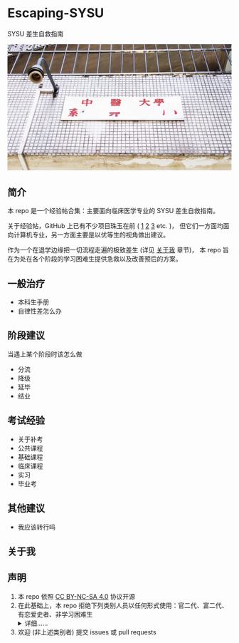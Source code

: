 # Escaping-SYSU

SYSU 差生自救指南

![cover](img/cover.jpg)

## 简介

本 repo 是一个经验帖合集：主要面向临床医学专业的 SYSU 差生自救指南。

关于经验帖，GitHub 上已有不少项目珠玉在前
(
[1](https://github.com/sysuexam/SYSU-Exam)
[2](https://github.com/ysyisyourbrother/SYSU_Notebook)
[3](https://github.com/SleepingMonster/SYSU_Courses)
etc.
)，
但它们一方面均面向计算机专业，另一方面主要是以优等生的视角做出建议。

作为一个在退学边缘把一切流程走遍的极致差生 (详见 [关于我](#关于我) 章节)，
本 repo 旨在为处在各个阶段的学习困难生提供急救以及改善预后的方案。

## 一般治疗

* 本科生手册
* 自律性差怎么办

## 阶段建议

当遇上某个阶段时该怎么做

* 分流
* 降级
* 延毕
* 结业

## 考试经验

* 关于补考
* 公共课程
* 基础课程
* 临床课程
* 实习
* 毕业考

## 其他建议

* 我应该转行吗

## 关于我

## 声明

1. 本 repo 依照 [CC BY-NC-SA 4.0](https://creativecommons.org/licenses/by-nc-sa/4.0/) 协议开源
2. 在此基础上，本 repo 拒绝下列类别人员以任何形式使用：官二代、富二代、有恋爱史者、非学习困难生
   <details>
     <summary>详细……</summary>
     非学习困难生，即5分制GPA高于 y = 4 - 1.2ln(x) 者
     晚点再写
   </details>
3. 欢迎 (非上述类别者) 提交 issues 或 pull requests

